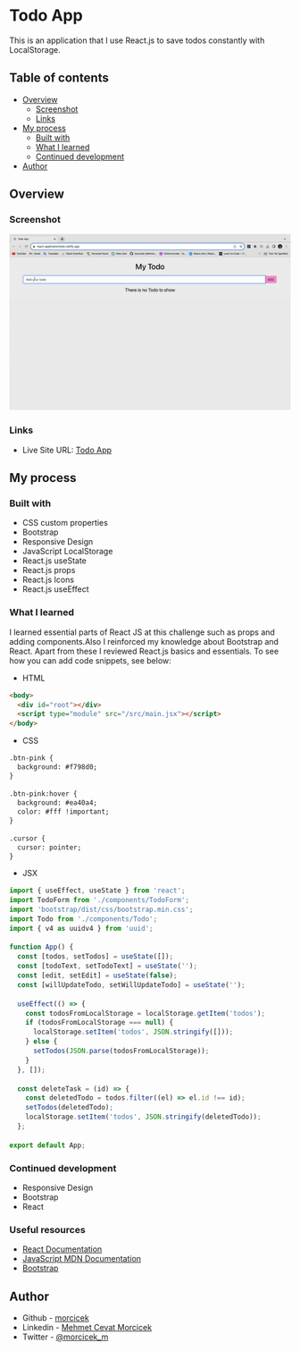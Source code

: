 # Todo App

This is an application that I use React.js to save todos constantly with LocalStorage.

## Table of contents

- [Overview](#overview)
  - [Screenshot](#screenshot)
  - [Links](#links)
- [My process](#my-process)
  - [Built with](#built-with)
  - [What I learned](#what-i-learned)
  - [Continued development](#continued-development)
- [Author](#author)

## Overview

### Screenshot

![](./screenRecord.gif)

### Links

- Live Site URL: [Todo App](https://react-applicationtodo.netlify.app/)

## My process

### Built with

- CSS custom properties
- Bootstrap
- Responsive Design
- JavaScript LocalStorage
- React.js useState
- React.js props
- React.js Icons
- React.js useEffect

### What I learned

I learned essential parts of React JS at this challenge such as props and adding components.Also I reinforced my knowledge about Bootstrap and React.
Apart from these I reviewed React.js basics and essentials.
To see how you can add code snippets, see below:

- HTML

```html
<body>
  <div id="root"></div>
  <script type="module" src="/src/main.jsx"></script>
</body>
```

- CSS

```
.btn-pink {
  background: #f798d0;
}

.btn-pink:hover {
  background: #ea40a4;
  color: #fff !important;
}

.cursor {
  cursor: pointer;
}

```

- JSX

```jsx
import { useEffect, useState } from 'react';
import TodoForm from './components/TodoForm';
import 'bootstrap/dist/css/bootstrap.min.css';
import Todo from './components/Todo';
import { v4 as uuidv4 } from 'uuid';

function App() {
  const [todos, setTodos] = useState([]);
  const [todoText, setTodoText] = useState('');
  const [edit, setEdit] = useState(false);
  const [willUpdateTodo, setWillUpdateTodo] = useState('');

  useEffect(() => {
    const todosFromLocalStorage = localStorage.getItem('todos');
    if (todosFromLocalStorage === null) {
      localStorage.setItem('todos', JSON.stringify([]));
    } else {
      setTodos(JSON.parse(todosFromLocalStorage));
    }
  }, []);

  const deleteTask = (id) => {
    const deletedTodo = todos.filter((el) => el.id !== id);
    setTodos(deletedTodo);
    localStorage.setItem('todos', JSON.stringify(deletedTodo));
  };

export default App;
```

### Continued development

- Responsive Design
- Bootstrap
- React

### Useful resources

- [React Documentation](https://react.dev/)
- [JavaScript MDN Documentation](https://developer.mozilla.org/en-US/docs/Web/JavaScript)
- [Bootstrap](https://getbootstrap.com/)

## Author

- Github - [morcicek](https://github.com/morcicek)
- Linkedin - [Mehmet Cevat Morcicek](https://linkedin.com/in/mehmet-cevat-morcicek-b50a29178)
- Twitter - [@morcicek_m](https://twitter.com/morcicek_m)
